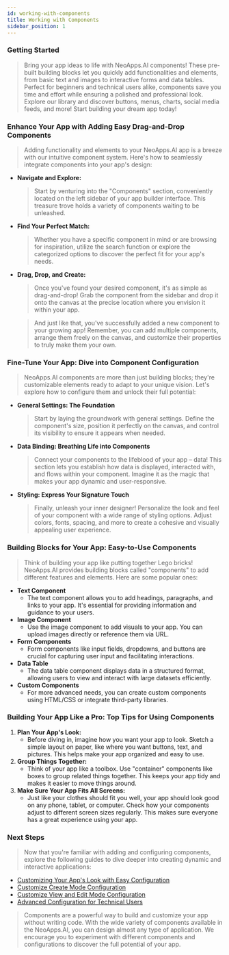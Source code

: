```yaml
---
id: working-with-components
title: Working with Components
sidebar_position: 1
---
```


### Getting Started

> Bring your app ideas to life with NeoApps.AI components! These pre-built building blocks let you quickly add functionalities and elements, from basic text and images to interactive forms and data tables. Perfect for beginners and technical users alike, components save you time and effort while ensuring a polished and professional look. Explore our library and discover buttons, menus, charts, social media feeds, and more! Start building your dream app today!

### Enhance Your App with Adding Easy Drag-and-Drop Components

> Adding functionality and elements to your NeoApps.AI app is a breeze with our intuitive component system. Here's how to seamlessly integrate components into your app's design:

- **Navigate and Explore:**
    > Start by venturing into the "Components" section, conveniently located on the left sidebar of your app builder interface. This treasure trove holds a variety of components waiting to be unleashed.

-  **Find Your Perfect Match:**
    > Whether you have a specific component in mind or are browsing for inspiration, utilize the search function or explore the categorized options to discover the perfect fit for your app's needs.

-  **Drag, Drop, and Create:**
    > Once you've found your desired component, it's as simple as drag-and-drop! Grab the component from the sidebar and drop it onto the canvas at the precise location where you envision it within your app.

    > And just like that, you've successfully added a new component to your growing app! Remember, you can add multiple components, arrange them freely on the canvas, and customize their properties to truly make them your own.

<!-- ![Docusaurus logo](/img/neoapps_ai_logo.png) -->

### Fine-Tune Your App: Dive into Component Configuration

> NeoApps.AI components are more than just building blocks; they're customizable elements ready to adapt to your unique vision. Let's explore how to configure them and unlock their full potential:

- **General Settings: The Foundation**
    > Start by laying the groundwork with general settings. Define the component's size, position it perfectly on the canvas, and control its visibility to ensure it appears when needed.

- **Data Binding: Breathing Life into Components**
    > Connect your components to the lifeblood of your app – data! This section lets you establish how data is displayed, interacted with, and flows within your component. Imagine it as the magic that makes your app dynamic and user-responsive.

- **Styling: Express Your Signature Touch** 
    > Finally, unleash your inner designer! Personalize the look and feel of your component with a wide range of styling options. Adjust colors, fonts, spacing, and more to create a cohesive and visually appealing user experience.

<!-- ![Docusaurus logo](/img/neoapps_ai_logo.png) -->

### Building Blocks for Your App: Easy-to-Use Components

> Think of building your app like putting together Lego bricks! NeoApps.AI provides building blocks called "components" to add different features and elements. Here are some popular ones:
- **Text Component**
     - The text component allows you to add headings, paragraphs, and links to your app. It's essential for providing information and guidance to your users.
- **Image Component**
     - Use the image component to add visuals to your app. You can upload images directly or reference them via URL.
- **Form Components**
     - Form components like input fields, dropdowns, and buttons are crucial for capturing user input and facilitating interactions.
- **Data Table**
     - The data table component displays data in a structured format, allowing users to view and interact with large datasets efficiently.
- **Custom Components**
    - For more advanced needs, you can create custom components using HTML/CSS or integrate third-party libraries.

### Building Your App Like a Pro: Top Tips for Using Components

1. **Plan Your App's Look:**
    - Before diving in, imagine how you want your app to look. Sketch a simple layout on paper, like where you want buttons, text, and pictures. This helps make your app organized and easy to use.
2. **Group Things Together:** 
    - Think of your app like a toolbox. Use "container" components like boxes to group related things together. This keeps your app tidy and makes it easier to move things around.
3. **Make Sure Your App Fits All Screens:** 
    - Just like your clothes should fit you well, your app should look good on any phone, tablet, or computer. Check how your components adjust to different screen sizes regularly. This makes sure everyone has a great experience using your app.

<!-- ![Docusaurus logo](/img/neoapps_ai_logo.png) -->

### Next Steps

> Now that you're familiar with adding and configuring components, explore the following guides to dive deeper into creating dynamic and interactive applications:

- [Customizing Your App's Look with Easy Configuration](/docs/dnd-usage/ui-customization)
- [Customize Create Mode Configuration](/docs/dnd-usage/create-mode-configuration.md)
- [Customize View and Edit Mode Configuration](/docs/dnd-usage/view-and-edit-modes.md)
- [Advanced Configuration for Technical Users](/docs/dnd-usage/advanced-configuration)

> Components are a powerful way to build and customize your app without writing code. With the wide variety of components available in the NeoApps.AI, you can design almost any type of application. We encourage you to experiment with different components and configurations to discover the full potential of your app.
